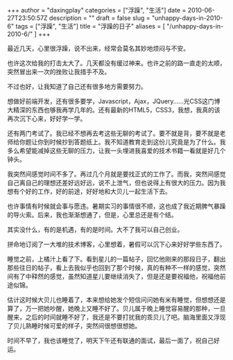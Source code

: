 +++
author = "daxingplay"
categories = ["浮躁", "生活"]
date = 2010-06-27T23:50:57Z
description = ""
draft = false
slug = "unhappy-days-in-2010-6"
tags = ["浮躁", "生活"]
title = "浮躁的日子"
aliases = [
    "/unhappy-days-in-2010-6/"
]
+++


最近几天，心里很浮躁，说不出来，经常会莫名其妙地烦闷与不安。

也许这次给我的打击太大了。几天都没有缓过神来。也许之前的路一直走的太顺，突然冒出来一次的挫败让我措手不及。

不过也好，让我知道了自己还有很多地方需要努力。

想做好前端开发，还有很多要学，Javascript，Ajax，JQuery……光CSS这门博大精深的东西也够我再学几年的。还有最新的HTML5，CSS3，我想，我真的该再次沉下心来，好好学一学。

还有两门考试了。我已经不想再去考这些无聊的考试了。要不就是背，要不就是老师给你题让你到时候抄到答题纸上。我不知道教育走到这份儿究竟是为了什么。我多么希望能减掉这些无聊的压力，让我一头埋进我喜爱的技术书籍一看就是好几个钟头。

我突然间感觉时间不多了。再过几个月就是要找正式的工作了。而我，突然间感觉自己离自己的理想还差好远好远，说不上泄气，但也说得上有很大的压力。因为我想有个好的工作，好的前途，好好地和大贝儿一起生活下去。

也许事情有时候就会事与愿违。暑期实习的事情很不顺，这也成了我近期脾气暴躁的导火索。后来，我也渐渐想通了，但是，心里总还是有个结。

其实没什么，有的是机遇，有的是时间。大不了我可以自己创业。

拼命地订阅了一大堆的技术博客，心里想着，暑假可以沉下心来好好学些东西了。

睡觉之前，上橘汁上看了下。看到星儿的一篇帖子，回忆他刚来的那段日子，翻出那些往日的帖子，看上去我似乎也回到了那个时候，真的有种不一样的感觉，突然间有了中释然的感觉，虽然知道星儿要继续消失了，但是还是要祝福他，祝福他前途似锦。

估计这时候大贝儿也睡着了，本来想给她发个短信问问她有米有睡觉，但想想还是算了，万一把她吵醒，她晚上又睡不好了。贝儿属于晚上睡觉容易醒的那种，一旦醒来，之后的时间就睡不好了，我还是不要打扰我的乖贝儿了吧。脑海里面又浮现了贝儿熟睡时候可爱的样子，突然间很想很想她。

时间不早了，我也该睡觉了，明天下午还有联通的面试，最后一面了，祝自己好运。

